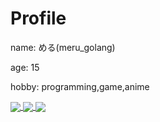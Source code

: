 # Profile
name: める(meru_golang)

age: 15

hobby: programming,game,anime

<a href="https://github.com/meru-golang">
  <img align="center" src="https://readme-status-meru-golang.vercel.app/api?username=meru-golang&show_icons=true&count_private=true&theme=vue-dark" />
</a>
<a href="https://github.com/meru-golang">
  <img align="center" src="https://readme-status-meru-golang.vercel.app/api/top-langs/?username=meru-golang&theme=vue-dark" />
</a>
<a href="https://github.com/meru-golang/BLEND">
  <img align="center" src="https://readme-status-meru-golang.vercel.app/api/pin/?username=meru-golang&repo=BLEND&theme=vue-dark" />
</a>
